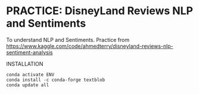 # PRACTICE: DisneyLand Reviews NLP and Sentiments

To understand NLP and Sentiments. Practice from https://www.kaggle.com/code/ahmedterry/disneyland-reviews-nlp-sentiment-analysis

INSTALLATION
```
conda activate ENV
conda install -c conda-forge textblob
conda update all
```
